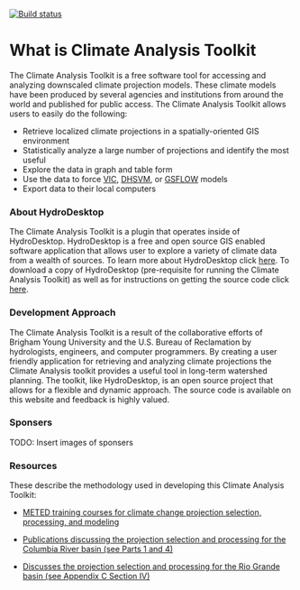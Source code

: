 [![Build status](https://ci.appveyor.com/api/projects/status/06kmt7yy5nepbpt7?svg=true)](https://ci.appveyor.com/project/blounsbury36183/climateanalysistoolkit)

# What is Climate Analysis Toolkit

The Climate Analysis Toolkit is a free software tool for accessing and analyzing downscaled climate projection models. These climate models have been produced by several agencies and institutions from around the world and published for public access. The Climate Analysis Toolkit allows users to easily do the following:

- Retrieve localized climate projections in a spatially-oriented GIS environment
- Statistically analyze a large number of projections and identify the most useful
- Explore the data in graph and table form
- Use the data to force [VIC](http://www.hydro.washington.edu/Lettenmaier/Models/VIC/Overview/ModelOverview.shtml), [DHSVM](http://www.hydro.washington.edu/Lettenmaier/Models/DHSVM/), or [GSFLOW](http://water.usgs.gov/ogw/gsflow/) models
- Export data to their local computers

### About HydroDesktop

The Climate Analysis Toolkit is a plugin that operates inside of HydroDesktop.  HydroDesktop is a free and open source GIS enabled software application that allows user to explore a variety of climate data from a wealth of sources.  To learn more about HydroDesktop click [here](https://hydrodesktop.codeplex.com/). To download a copy of HydroDesktop (pre-requisite for running the Climate Analysis Toolkit) as well as for instructions on getting the source code click [here](https://hydrodesktop.codeplex.com/wikipage?title=Getting%20HydroDesktop&referringTitle=Home).

### Development Approach

The Climate Analysis Toolkit is a result of the collaborative efforts of Brigham Young University and the U.S. Bureau of Reclamation by hydrologists, engineers, and computer programmers. By creating a user friendly application for retrieving and analyzing climate projections the Climate Analysis toolkit provides a useful tool in long-term watershed planning. The toolkit, like HydroDesktop, is an open source project that allows for a flexible and dynamic approach.  The source code is available on this website and feedback is highly valued.

### Sponsers

TODO: Insert images of sponsers

### Resources

These describe the methodology used in developing this Climate Analysis Toolkit:

- [METED training courses for climate change projection selection, processing, and modeling](http://courses.comet.ucar.edu/course/index.php?categoryid=33)

- [Publications discussing the projection selection and processing for the Columbia River basin (see Parts 1 and 4)](http://www.usbr.gov/pn/climate/crbia/webinar.html)

- [Discusses the projection selection and processing for the Rio Grande basin (see Appendix C Section IV)](http://www.usbr.gov/WaterSMART/wcra/index.html )
